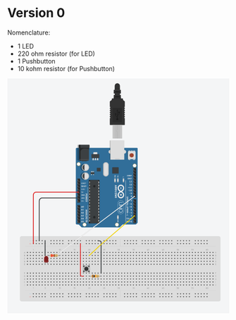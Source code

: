 # Version 0

Nomenclature:

* 1 LED
* 220 ohm resistor (for LED)
* 1 Pushbutton
* 10 kohm resistor (for Pushbutton)

![version 0](version-0.png)
